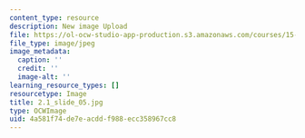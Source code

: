 ```yaml
---
content_type: resource
description: New image Upload
file: https://ol-ocw-studio-app-production.s3.amazonaws.com/courses/15-s21-nuts-and-bolts-of-business-plans-january-iap-2014/4a581f74de7eacddf988ecc358967cc8_2.1_slide_05.jpg
file_type: image/jpeg
image_metadata:
  caption: ''
  credit: ''
  image-alt: ''
learning_resource_types: []
resourcetype: Image
title: 2.1_slide_05.jpg
type: OCWImage
uid: 4a581f74-de7e-acdd-f988-ecc358967cc8
---
```

